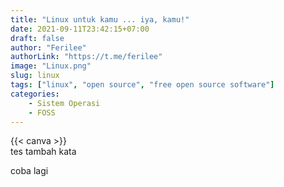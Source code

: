 ```yaml
---
title: "Linux untuk kamu ... iya, kamu!"
date: 2021-09-11T23:42:15+07:00
draft: false
author: "Ferilee"
authorLink: "https://t.me/ferilee"
image: "Linux.png"
slug: linux
tags: ["linux", "open source", "free open source software"]
categories:
    - Sistem Operasi
    - FOSS
---
```


{{< canva >}}\
tes tambah kata

coba lagi
